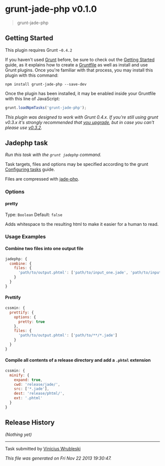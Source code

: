 # grunt-jade-php v0.1.0

> grunt-jade-php



## Getting Started
This plugin requires Grunt `~0.4.2`

If you haven't used [Grunt](http://gruntjs.com/) before, be sure to check out the [Getting Started](http://gruntjs.com/getting-started) guide, as it explains how to create a [Gruntfile](http://gruntjs.com/sample-gruntfile) as well as install and use Grunt plugins. Once you're familiar with that process, you may install this plugin with this command:

```shell
npm install grunt-jade-php --save-dev
```

Once the plugin has been installed, it may be enabled inside your Gruntfile with this line of JavaScript:

```js
grunt.loadNpmTasks('grunt-jade-php');
```

*This plugin was designed to work with Grunt 0.4.x. If you're still using grunt v0.3.x it's strongly recommended that [you upgrade](http://gruntjs.com/upgrading-from-0.3-to-0.4), but in case you can't please use [v0.3.2](https://github.com/gruntjs/grunt-contrib-cssmin/tree/grunt-0.3-stable).*



## Jadephp task
_Run this task with the `grunt jadephp` command._

Task targets, files and options may be specified according to the grunt [Configuring tasks](http://gruntjs.com/configuring-tasks) guide.

Files are compressed with [jade-php](https://github.com/viniwrubleski/jade-php).

### Options

#### pretty

Type: `Boolean`
Default: `false`

Adds whitespace to the resulting html to make it easier for a human to read.

### Usage Examples

#### Combine two files into one output file

```js
jadephp: {
  combine: {
    files: {
      'path/to/output.phtml': ['path/to/input_one.jade', 'path/to/input_two.jade']
    }
  }
}
```

#### Prettify
```js
cssmin: {
  prettify: {
    options: {
      pretty: true
    },
    files: {
      'path/to/output.phtml': ['path/to/**/*.jade']
    }
  }
}
```

#### Compile all contents of a release directory and add a `.phtml` extension
```js
cssmin: {
  minify: {
    expand: true,
    cwd: 'release/jade/',
    src: ['*.jade'],
    dest: 'release/phtml/',
    ext: '.phtml'
  }
}
```


## Release History

_(Nothing yet)_


---

Task submitted by [Vinicius Wrubleski](http://www.wrubleski.com.br/)

*This file was generated on Fri Nov 22 2013 19:30:47.*
